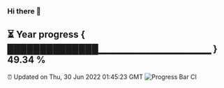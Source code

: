 ### Hi there 👋
⏳ Year progress { ██████████████▁▁▁▁▁▁▁▁▁▁▁▁▁▁▁▁ } 49.34 %
---
⏰ Updated on Thu, 30 Jun 2022 01:45:23 GMT
![Progress Bar CI](https://github.com/liununu/liununu/workflows/Progress%20Bar%20CI/badge.svg)

